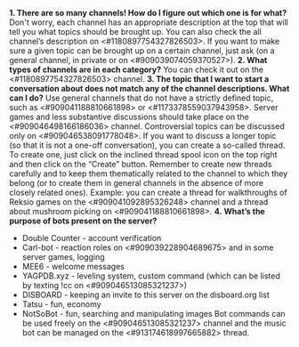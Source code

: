 **1. There are so many channels! How do I figure out which one is for what?** Don't worry, each channel has an appropriate description at the top that will tell you what topics should be brought up. You can also check the all channel’s description on <#1180897754327826503>. If you want to make sure a given topic can be brought up on a certain channel, just ask (on a general channel, in private or on <#909039074059370527>).
**2. What types of channels are in each category?** You can check it out on the <#1180897754327826503> channel.
**3. The topic that I want to start a conversation about does not match any of the channel descriptions. What can I do?** Use general channels that do not have a strictly defined topic, such as <#909041188810661898> or <#1173378559037943958>. Server games and less substantive discussions should take place on the <#909046498166186036> channel. Controversial topics can be discussed only on <#909046538091778048>.
If you want to discuss a longer topic (so that it is not a one-off conversation), you can create a so-called thread. To create one, just click on the inclined thread spool icon on the top right and then click on the “Create” button. Remember to create new threads carefully and to keep them thematically related to the channel to which they belong (or to create them in general channels in the absence of more closely related ones). Example: you can create a thread for walkthroughs of Reksio games on the <#909041092895326248> channel and a thread about mushroom picking on <#909041188810661898>.
**4.** **What’s the purpose of bots present on the server?**
- Double Counter - account verification
- Carl-bot - reaction roles on <#909039228904689675> and in some server games, logging
- MEE6 - welcome messages
- YAGPDB.xyz - leveling system, custom command (which can be listed by texting !cc on <#909046513085321237>)
- DISBOARD - keeping an invite to this server on the disboard.org list
- Tatsu - fun, economy
- NotSoBot - fun, searching and manipulating images
Bot commands can be used freely on the <#909046513085321237> channel and the music bot can be managed on the <#913174618997665882> thread.
